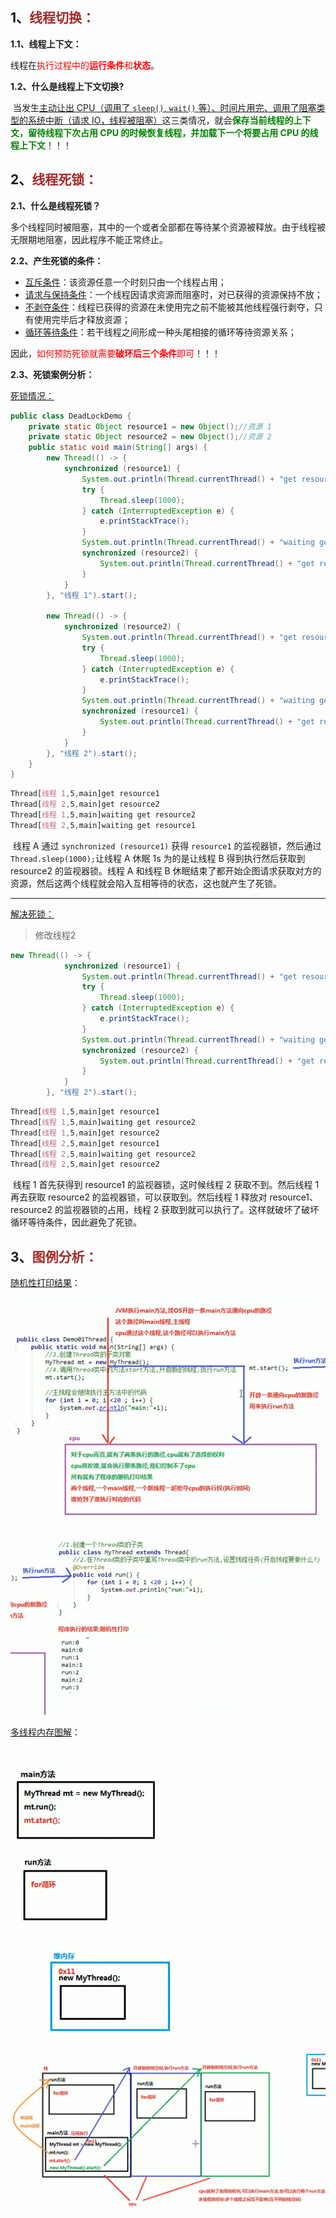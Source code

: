 ## 1、<span style="color:brown">线程切换：</span>

**1.1、线程上下文：**

线程在<span style="color:red">执行过程中的**运行条件**和**状态**</span>。

**1.2、什么是线程上下文切换?**

​		当发生<u>主动让出 CPU（调用了 `sleep()`, `wait()` 等）、时间片用完、调用了阻塞类型的系统中断（请求 IO，线程被阻塞）</u>这三类情况，就会<span style="color:green">**保存当前线程的上下文，留待线程下次占用 CPU 的时候恢复线程，并加载下一个将要占用 CPU 的线程上下文**</span>！！！



## 2、<span style="color:brown">线程死锁：</span>

**2.1、什么是线程死锁？**

多个线程同时被阻塞，其中的一个或者全部都在等待某个资源被释放。由于线程被无限期地阻塞，因此程序不能正常终止。

**2.2、产生死锁的条件：**

- <u>互斥条件</u>：该资源任意一个时刻只由一个线程占用；
- <u>请求与保持条件</u>：一个线程因请求资源而阻塞时，对已获得的资源保持不放；
- <u>不剥夺条件</u>：线程已获得的资源在未使用完之前不能被其他线程强行剥夺，只有使用完毕后才释放资源；
- <u>循环等待条件</u>：若干线程之间形成一种头尾相接的循环等待资源关系；

因此，<span style="color:red">如何预防死锁就需要**破环后三个条件**即可</span>！！！

**2.3、死锁案例分析：**

<u>死锁情况：</u>

```java
public class DeadLockDemo {
    private static Object resource1 = new Object();//资源 1
    private static Object resource2 = new Object();//资源 2
    public static void main(String[] args) {
        new Thread(() -> {
            synchronized (resource1) {
                System.out.println(Thread.currentThread() + "get resource1");
                try {
                    Thread.sleep(1000);
                } catch (InterruptedException e) {
                    e.printStackTrace();
                }
                System.out.println(Thread.currentThread() + "waiting get resource2");
                synchronized (resource2) {
                    System.out.println(Thread.currentThread() + "get resource2");
                }
            }
        }, "线程 1").start();

        new Thread(() -> {
            synchronized (resource2) {
                System.out.println(Thread.currentThread() + "get resource2");
                try {
                    Thread.sleep(1000);
                } catch (InterruptedException e) {
                    e.printStackTrace();
                }
                System.out.println(Thread.currentThread() + "waiting get resource1");
                synchronized (resource1) {
                    System.out.println(Thread.currentThread() + "get resource1");
                }
            }
        }, "线程 2").start();
    }
}
```

```scss
Thread[线程 1,5,main]get resource1
Thread[线程 2,5,main]get resource2
Thread[线程 1,5,main]waiting get resource2
Thread[线程 2,5,main]waiting get resource1
```

​		线程 A 通过 `synchronized (resource1)` 获得 `resource1` 的监视器锁，然后通过`Thread.sleep(1000);`让线程 A 休眠 1s 为的是让线程 B 得到执行然后获取到 resource2 的监视器锁。线程 A 和线程 B 休眠结束了都开始企图请求获取对方的资源，然后这两个线程就会陷入互相等待的状态，这也就产生了死锁。

---

<u>解决死锁：</u>

> 修改线程2

```java
new Thread(() -> {
            synchronized (resource1) {
                System.out.println(Thread.currentThread() + "get resource1");
                try {
                    Thread.sleep(1000);
                } catch (InterruptedException e) {
                    e.printStackTrace();
                }
                System.out.println(Thread.currentThread() + "waiting get resource2");
                synchronized (resource2) {
                    System.out.println(Thread.currentThread() + "get resource2");
                }
            }
        }, "线程 2").start();
```

```scss
Thread[线程 1,5,main]get resource1
Thread[线程 1,5,main]waiting get resource2
Thread[线程 1,5,main]get resource2
Thread[线程 2,5,main]get resource1
Thread[线程 2,5,main]waiting get resource2
Thread[线程 2,5,main]get resource2
```

​		线程 1 首先获得到 resource1 的监视器锁，这时候线程 2 获取不到。然后线程 1 再去获取 resource2 的监视器锁，可以获取到。然后线程 1 释放对 resource1、resource2 的监视器锁的占用，线程 2 获取到就可以执行了。这样就破坏了破坏循环等待条件，因此避免了死锁。



## 3、<span style="color:brown">图例分析：</span>

<u>随机性打印结果</u>：

<img src="https://raw.githubusercontent.com/root-bine/image/main/Typora-image/%E9%9A%8F%E6%9C%BA%E6%80%A7%E6%89%93%E5%8D%B0.png" style="zoom:67%;" />

<img src="https://raw.githubusercontent.com/root-bine/image/main/Typora-image/%E9%9A%8F%E6%9C%BA%E6%80%A7%E6%89%93%E5%8D%B01.png" alt="多线程原理2" style="zoom:67%;" />

<u>多线程内存图解</u>：

<img src="https://raw.githubusercontent.com/root-bine/image/main/Typora-image/%E5%A4%9A%E7%BA%BF%E7%A8%8B%E5%86%85%E5%AD%98%E5%88%86%E5%B8%83.png" style="zoom:67%;" />

<img src="https://raw.githubusercontent.com/root-bine/image/main/Typora-image/%E5%86%85%E5%AD%98%E5%88%86%E6%9E%901.png" alt="内存分析2" style="zoom:67%;" />

<img src="https://raw.githubusercontent.com/root-bine/image/main/Typora-image/%E5%86%85%E5%AD%98%E5%88%86%E6%9E%902.png" alt="内存分析3" style="zoom:67%;" />